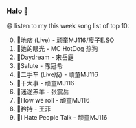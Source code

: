 

### Halo 👋

😄 listen to my this week song list of top 10:

0. 🌈地痞 (Live) - 顽童MJ116/瘦子E.SO
1. 🌈她的眼光 - MC HotDog 热狗
2. 🌈Daydream - 宋岳庭
3. 🌈Salute - 陈冠希
4. 🌈二手车 (Live版) - 顽童MJ116
5. 🌈干大事 - 顽童MJ116
6. 🌈迷途羔羊 - 张震岳
7. 🌈How we roll - 顽童MJ116
8. 🌈矜持 - 王菲
9. 🌈I Hate People Talk - 顽童MJ116

